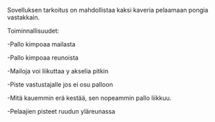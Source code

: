 Sovelluksen tarkoitus on mahdollistaa kaksi kaveria pelaamaan pongia  vastakkain.

Toiminnallisuudet:

-Pallo kimpoaa mailasta

-Pallo kimpoaa reunoista

-Mailoja voi liikuttaa y akselia pitkin

-Piste vastustajalle jos ei osu palloon

-Mitä kauemmin erä kestää, sen nopeammin pallo liikkuu.

-Pelaajien pisteet ruudun yläreunassa
